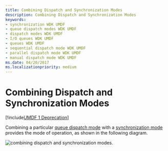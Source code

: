 ```yaml
---
title: Combining Dispatch and Synchronization Modes
description: Combining Dispatch and Synchronization Modes
keywords:
- synchronization WDK UMDF
- queue dispatch modes WDK UMDF
- dispatch modes WDK UMDF
- I/O queues WDK UMDF
- queues WDK UMDF
- sequential dispatch mode WDK UMDF
- parallel dispatch mode WDK UMDF
- manual dispatch mode WDK UMDF
ms.date: 04/20/2017
ms.localizationpriority: medium
---
```


# Combining Dispatch and Synchronization Modes

[!include[UMDF 1 Deprecation](../includes/umdf-1-deprecation.md)]

Combining a particular [queue dispatch mode](configuring-dispatch-mode-for-an-i-o-queue.md) with a [synchronization mode](specifying-a-callback-synchronization-mode.md) provides the mode of operation, as shown in the following diagram.

![combining dispatch and synchronization modes.](images/combine.gif)

 

 





